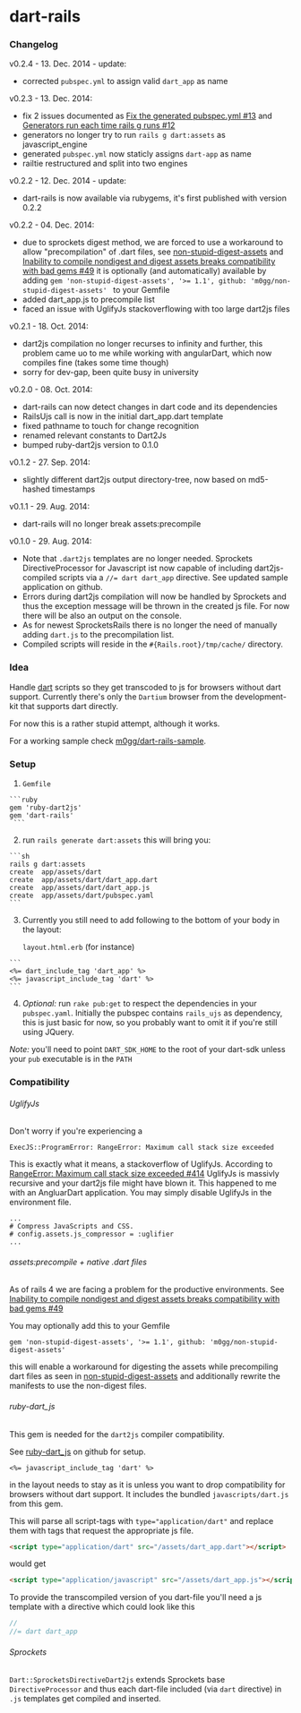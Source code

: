dart-rails
==========

### Changelog
v0.2.4 - 13. Dec. 2014 - update:
  * corrected `pubspec.yml` to assign valid `dart_app` as name

v0.2.3 - 13. Dec. 2014:
  * fix 2 issues documented as [Fix the generated pubspec.yml #13](https://github.com/m0gg/dart-rails/issues/13)
  and [Generators run each time rails g runs #12](https://github.com/m0gg/dart-rails/issues/12)
  * generators no longer try to run `rails g dart:assets` as javascript_engine
  * generated `pubspec.yml` now staticly assigns `dart-app` as name
  * railtie restructured and split into two engines

v0.2.2 - 12. Dec. 2014 - update:
  * dart-rails is now available via rubygems, it's first published with version 0.2.2

v0.2.2 - 04. Dec. 2014:
  * due to sprockets digest method, we are forced to use a workaround to allow
  "precompilation" of .dart files, see [non-stupid-digest-assets](https://github.com/alexspeller/non-stupid-digest-assets)
  and [Inability to compile nondigest and digest assets breaks compatibility with bad gems #49](https://github.com/rails/sprockets-rails/issues/49)
  it is optionally (and automatically) available by adding `gem 'non-stupid-digest-assets', '>= 1.1', github: 'm0gg/non-stupid-digest-assets'
` to your Gemfile
  * added dart_app.js to precompile list
  * faced an issue with UglifyJs stackoverflowing with too large dart2js files

v0.2.1 - 18. Oct. 2014:
  * dart2js compilation no longer recurses to infinity and further, this problem came uo to me while working with angularDart, which now compiles fine (takes some time though)
  * sorry for dev-gap, been quite busy in university
  
v0.2.0 - 08. Oct. 2014:
  * dart-rails can now detect changes in dart code and its dependencies
  * RailsUjs call is now in the initial dart_app.dart template
  * fixed pathname to touch for change recognition
  * renamed relevant constants to Dart2Js
  * bumped ruby-dart2js version to 0.1.0
  
v0.1.2 - 27. Sep. 2014:
  * slightly different dart2js output directory-tree, now based on md5-hashed timestamps

v0.1.1 - 29. Aug. 2014:
  * dart-rails will no longer break assets:precompile

v0.1.0 - 29. Aug. 2014:
  * Note that `.dart2js` templates are no longer needed. Sprockets
  DirectiveProcessor for Javascript ist now capable of including
  dart2js-compiled scripts via a `//= dart dart_app` directive. See
  updated sample application on github.
  * Errors during dart2js compilation will now be handled by Sprockets
  and thus the exception message will be thrown in the created js file.
  For now there will be also an output on the console.
  * As for newest SprocketsRails there is no longer the need of manually
  adding `dart.js` to the precompilation list.
  * Compiled scripts will reside in the `#{Rails.root}/tmp/cache/` directory.


### Idea

Handle [dart](https://www.dartlang.org/ 'dartlang.org') scripts so they get transcoded to js for browsers
without dart support. Currently there's only the `Dartium` browser from the development-kit that supports
dart directly.

For now this is a rather stupid attempt, although it works.

For a working sample check [m0gg/dart-rails-sample](https://github.com/m0gg/dart-rails-sample 'm0gg/dart-rails-sample').

### Setup

  1. `Gemfile`

    ```ruby
    gem 'ruby-dart2js'
    gem 'dart-rails'
     ```

  2. run `rails generate dart:assets` this will bring you:

    ```sh
    rails g dart:assets
    create  app/assets/dart
    create  app/assets/dart/dart_app.dart
    create  app/assets/dart/dart_app.js
    create  app/assets/dart/pubspec.yaml
    ```

  3. Currently you still need to add following to the bottom of your body in the layout:

     `layout.html.erb` (for instance)

    ```
    <%= dart_include_tag 'dart_app' %>
    <%= javascript_include_tag 'dart' %>
    ```

  4. *Optional:* run `rake pub:get` to respect the dependencies in your `pubspec.yaml`.
  Initially the pubspec contains `rails_ujs` as dependency, this is just basic for now,
  so you probably want to omit it if you're still using JQuery.

  *Note:* you'll need to point `DART_SDK_HOME` to the root of your dart-sdk unless your `pub` executable is in the `PATH`

### Compatibility

###### UglifyJs

Don't worry if you're experiencing a

```
ExecJS::ProgramError: RangeError: Maximum call stack size exceeded
```

This is exactly what it means, a stackoverflow of UglifyJs. According to
[RangeError: Maximum call stack size exceeded #414](https://github.com/mishoo/UglifyJS2/issues/414) UglifyJs is
massivly recursive and your dart2js file might have blown it. This happened to me with an AngluarDart application.
You may simply disable UglifyJs in the environment file.

```
...
# Compress JavaScripts and CSS.
# config.assets.js_compressor = :uglifier
...
```

###### assets:precompile + native .dart files

As of rails 4 we are facing a problem for the productive environments.
See [Inability to compile nondigest and digest assets breaks compatibility with bad gems #49](https://github.com/rails/sprockets-rails/issues/49)

You may optionally add this to your Gemfile

```
gem 'non-stupid-digest-assets', '>= 1.1', github: 'm0gg/non-stupid-digest-assets'
```

this will enable a workaround for digesting the assets while precompiling dart files as
seen in [non-stupid-digest-assets](https://github.com/alexspeller/non-stupid-digest-assets) and
additionally rewrite the manifests to use the non-digest files.

###### ruby-dart_js

This gem is needed for the `dart2js` compiler compatibility.

See [ruby-dart_js](https://github.com/m0gg/ruby-dart2js) on github for setup.

```
<%= javascript_include_tag 'dart' %>
```
in the layout needs to stay as it is unless you want to drop
compatibility for browsers without dart support.
It includes the bundled `javascripts/dart.js` from this gem.

This will parse all script-tags with `type="application/dart"` and replace them with tags that request
the appropriate js file.
```html
<script type="application/dart" src="/assets/dart_app.dart"></script>
```
would get
```html
<script type="application/javascript" src="/assets/dart_app.js"></script>
```
To provide the transcompiled version of you dart-file you'll need a js template
with a directive which could look like this
```javascript
//
//= dart dart_app
```

###### Sprockets

`Dart::SprocketsDirectiveDart2js` extends Sprockets base `DirectiveProcessor` and thus each dart-file
included (via `dart` directive) in `.js` templates get compiled and inserted.
